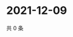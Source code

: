 # 2021-12-09

共 0 条

<!-- BEGIN WEIBO -->
<!-- 最后更新时间 Thu Dec 09 2021 06:00:45 GMT+0800 (China Standard Time) -->

<!-- END WEIBO -->
